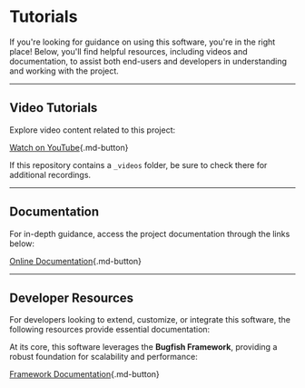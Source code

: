 # Tutorials  

If you're looking for guidance on using this software, you're in the right place! Below, you'll find helpful resources, including videos and documentation, to assist both end-users and developers in understanding and working with the project.  

--- 

## Video Tutorials  
Explore video content related to this project:  

[Watch on YouTube](https://www.youtube.com/playlist?list=PL6npOHuBGrpBLUtcVpC5Wf1mvb3pawdXU){.md-button}  

If this repository contains a `_videos` folder, be sure to check there for additional recordings.  

--- 

## Documentation  

For in-depth guidance, access the project documentation through the links below:  

[Online Documentation](https://bugfishtm.github.io/Mail-Relaying-over-DNS/index.html){.md-button}  

--- 

## Developer Resources  

For developers looking to extend, customize, or integrate this software, the following resources provide essential documentation:  

At its core, this software leverages the **Bugfish Framework**, providing a robust foundation for scalability and performance:  

[Framework Documentation](https://bugfishtm.github.io/bugfish-framework/){.md-button}  
